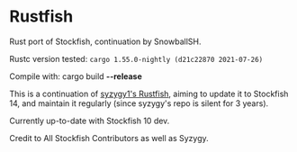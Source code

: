 # Rustfish

Rust port of Stockfish, continuation by SnowballSH.

Rustc version tested: `cargo 1.55.0-nightly (d21c22870 2021-07-26)`

Compile with: cargo build **--release**

This is a continuation of [syzygy1's Rustfish](https://github.com/syzygy1/Rustfish), aiming to update it to Stockfish
14, and maintain it regularly (since syzygy's repo is silent for 3 years).

Currently up-to-date with Stockfish 10 dev.

Credit to All Stockfish Contributors as well as Syzygy.
